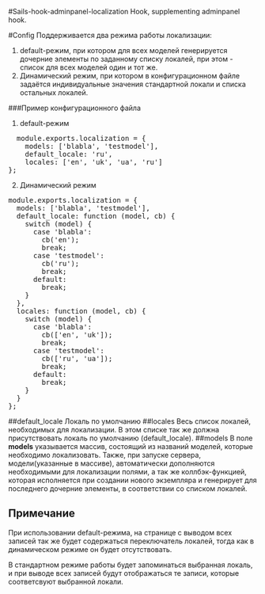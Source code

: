 #Sails-hook-adminpanel-localization
Hook, supplementing adminpanel hook.

#Config
Поддерживается два режима работы локализации:
1. default-режим, при котором для всех моделей генерируется дочерние элементы по заданному списку локалей, при этом - список для всех моделей один и тот же.
2. Динамический режим, при котором в конфигурационном файле задаётся индивидуальные значения стандартной локали и списка остальных локалей.

###Пример конфигурационного файла
1. default-режим

<pre>
  module.exports.localization = {
    models: ['blabla', 'testmodel'],
    default_locale: 'ru',
    locales: ['en', 'uk', 'ua', 'ru']
};
</pre>
2. Динамический режим
<pre>
module.exports.localization = {
  models: ['blabla', 'testmodel'],
  default_locale: function (model, cb) {
    switch (model) {
      case 'blabla':
        cb('en');
        break;
      case 'testmodel':
        cb('ru');
        break;
      default:
        break;
    }
  },
  locales: function (model, cb) {
    switch (model) {
      case 'blabla':
        cb(['en', 'uk']);
        break;
      case 'testmodel':
        cb(['ru', 'ua']);
        break;
      default:
        break;
    }
  }
};
</pre>
##default_locale
Локаль по умолчанию
##locales
Весь список локалей, необходимых для локализации.
В этом списке так же должна присутствовать локаль по умолчанию (default_locale).
##models
В поле **models** указывается массив, состоящий из названий моделей, которые необходимо локализовать.
Также, при запуске сервера, модели(указанные в массиве), автоматически дополняются необходимыми для локализации полями, а так же коллбэк-функцией, которая исполняется при создании нового экземпляра и генерирует для последнего дочерние элементы, в соответствии со списком локалей. 

Примечание
---
При использовании default-режима, на странице с выводом всех записей так же будет содержаться переключатель локалей, тогда как в динамическом режиме он будет отсутствовать.

В стандартном режиме работы будет запоминаться выбранная локаль, и при выводе всех записей будут отображаться те записи, которые соответсвуют выбранной локали.
